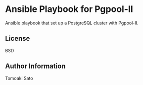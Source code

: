 Ansible Playbook for Pgpool-II
==============================

Ansible playbook that set up a PostgreSQL cluster with Pgpool-II.

License
-------

BSD

Author Information
------------------

Tomoaki Sato
